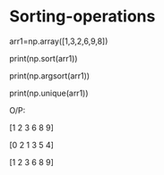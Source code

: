 # Sorting-operations

arr1=np.array([1,3,2,6,9,8])

print(np.sort(arr1))

print(np.argsort(arr1))

print(np.unique(arr1))

O/P:

[1 2 3 6 8 9]

[0 2 1 3 5 4]

[1 2 3 6 8 9]
